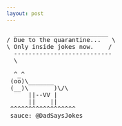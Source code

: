 ```yaml
---
layout: post
---
```

<pre>
  __________________________
/ Due to the quarantine...   \
\ Only inside jokes now.    /
  ---------------------------
  \
 
  ^_^ 
 (oo)\_______  
 (__)\       )\/\  
      ||--VV |  
      ||    || 
 ^^^^^^^^^^^^^^^^^^
 sauce: @DadSaysJokes
</pre>

